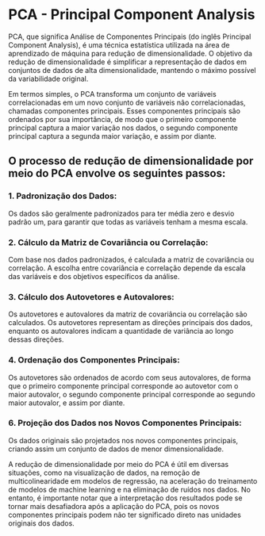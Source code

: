 # PCA - Principal Component Analysis

PCA, que significa Análise de Componentes Principais (do inglês Principal Component Analysis), é uma técnica estatística utilizada na área de aprendizado de máquina para redução de dimensionalidade. O objetivo da redução de dimensionalidade é simplificar a representação de dados em conjuntos de dados de alta dimensionalidade, mantendo o máximo possível da variabilidade original.

Em termos simples, o PCA transforma um conjunto de variáveis correlacionadas em um novo conjunto de variáveis não correlacionadas, chamadas componentes principais. Esses componentes principais são ordenados por sua importância, de modo que o primeiro componente principal captura a maior variação nos dados, o segundo componente principal captura a segunda maior variação, e assim por diante.

## O processo de redução de dimensionalidade por meio do PCA envolve os seguintes passos:

### 1. Padronização dos Dados:

Os dados são geralmente padronizados para ter média zero e desvio padrão um, para garantir que todas as variáveis tenham a mesma escala.

### 2. Cálculo da Matriz de Covariância ou Correlação:

Com base nos dados padronizados, é calculada a matriz de covariância ou correlação. A escolha entre covariância e correlação depende da escala das variáveis e dos objetivos específicos da análise.

### 3. Cálculo dos Autovetores e Autovalores:

Os autovetores e autovalores da matriz de covariância ou correlação são calculados. Os autovetores representam as direções principais dos dados, enquanto os autovalores indicam a quantidade de variância ao longo dessas direções.

### 4. Ordenação dos Componentes Principais: 

Os autovetores são ordenados de acordo com seus autovalores, de forma que o primeiro componente principal corresponde ao autovetor com o maior autovalor, o segundo componente principal corresponde ao segundo maior autovalor, e assim por diante.

### 6. Projeção dos Dados nos Novos Componentes Principais:

Os dados originais são projetados nos novos componentes principais, criando assim um conjunto de dados de menor dimensionalidade.

A redução de dimensionalidade por meio do PCA é útil em diversas situações, como na visualização de dados, na remoção de multicolinearidade em modelos de regressão, na aceleração do treinamento de modelos de machine learning e na eliminação de ruídos nos dados. No entanto, é importante notar que a interpretação dos resultados pode se tornar mais desafiadora após a aplicação do PCA, pois os novos componentes principais podem não ter significado direto nas unidades originais dos dados.

